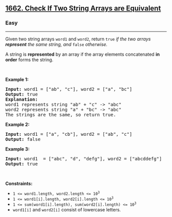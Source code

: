 <h2><a href="https://leetcode.com/problems/check-if-two-string-arrays-are-equivalent/">1662. Check If Two String Arrays are Equivalent</a></h2><h3>Easy</h3><hr><div style="user-select: auto;"><p style="user-select: auto;">Given two string arrays <code style="user-select: auto;">word1</code> and <code style="user-select: auto;">word2</code>, return<em style="user-select: auto;"> </em><code style="user-select: auto;">true</code><em style="user-select: auto;"> if the two arrays <strong style="user-select: auto;">represent</strong> the same string, and </em><code style="user-select: auto;">false</code><em style="user-select: auto;"> otherwise.</em></p>

<p style="user-select: auto;">A string is <strong style="user-select: auto;">represented</strong> by an array if the array elements concatenated <strong style="user-select: auto;">in order</strong> forms the string.</p>

<p style="user-select: auto;">&nbsp;</p>
<p style="user-select: auto;"><strong style="user-select: auto;">Example 1:</strong></p>

<pre style="user-select: auto;"><strong style="user-select: auto;">Input:</strong> word1 = ["ab", "c"], word2 = ["a", "bc"]
<strong style="user-select: auto;">Output:</strong> true
<strong style="user-select: auto;">Explanation:</strong>
word1 represents string "ab" + "c" -&gt; "abc"
word2 represents string "a" + "bc" -&gt; "abc"
The strings are the same, so return true.</pre>

<p style="user-select: auto;"><strong style="user-select: auto;">Example 2:</strong></p>

<pre style="user-select: auto;"><strong style="user-select: auto;">Input:</strong> word1 = ["a", "cb"], word2 = ["ab", "c"]
<strong style="user-select: auto;">Output:</strong> false
</pre>

<p style="user-select: auto;"><strong style="user-select: auto;">Example 3:</strong></p>

<pre style="user-select: auto;"><strong style="user-select: auto;">Input:</strong> word1  = ["abc", "d", "defg"], word2 = ["abcddefg"]
<strong style="user-select: auto;">Output:</strong> true
</pre>

<p style="user-select: auto;">&nbsp;</p>
<p style="user-select: auto;"><strong style="user-select: auto;">Constraints:</strong></p>

<ul style="user-select: auto;">
	<li style="user-select: auto;"><code style="user-select: auto;">1 &lt;= word1.length, word2.length &lt;= 10<sup style="user-select: auto;">3</sup></code></li>
	<li style="user-select: auto;"><code style="user-select: auto;">1 &lt;= word1[i].length, word2[i].length &lt;= 10<sup style="user-select: auto;">3</sup></code></li>
	<li style="user-select: auto;"><code style="user-select: auto;">1 &lt;= sum(word1[i].length), sum(word2[i].length) &lt;= 10<sup style="user-select: auto;">3</sup></code></li>
	<li style="user-select: auto;"><code style="user-select: auto;">word1[i]</code> and <code style="user-select: auto;">word2[i]</code> consist of lowercase letters.</li>
</ul>
</div>